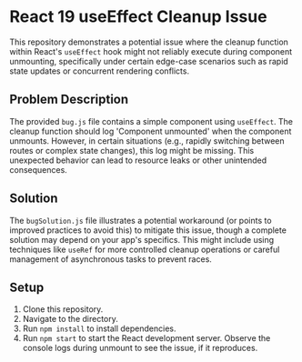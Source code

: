 # React 19 useEffect Cleanup Issue

This repository demonstrates a potential issue where the cleanup function within React's `useEffect` hook might not reliably execute during component unmounting, specifically under certain edge-case scenarios such as rapid state updates or concurrent rendering conflicts.

## Problem Description

The provided `bug.js` file contains a simple component using `useEffect`. The cleanup function should log 'Component unmounted' when the component unmounts. However, in certain situations (e.g., rapidly switching between routes or complex state changes), this log might be missing.  This unexpected behavior can lead to resource leaks or other unintended consequences.

## Solution

The `bugSolution.js` file illustrates a potential workaround (or points to improved practices to avoid this) to mitigate this issue, though a complete solution may depend on your app's specifics.  This might include using techniques like `useRef` for more controlled cleanup operations or careful management of asynchronous tasks to prevent races.

## Setup

1. Clone this repository.
2. Navigate to the directory.
3. Run `npm install` to install dependencies.
4. Run `npm start` to start the React development server.  Observe the console logs during unmount to see the issue, if it reproduces.